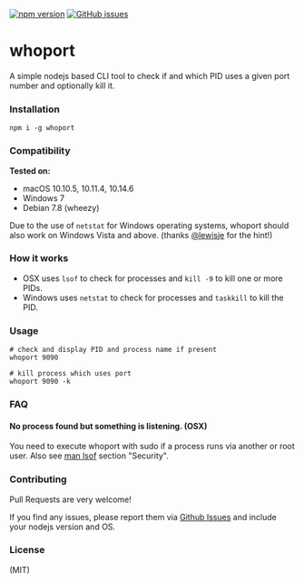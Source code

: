 [![npm version](https://badge.fury.io/js/whoport.svg)](https://badge.fury.io/js/whoport)
[![GitHub issues](https://img.shields.io/github/issues/flipace/whoport.svg)](https://github.com/flipace/whoport/issues)
# whoport
A simple nodejs based CLI tool to check if and which PID uses a given port number and optionally kill it.

### Installation
```npm i -g whoport```

### Compatibility

**Tested on:**
- macOS 10.10.5, 10.11.4, 10.14.6
- Windows 7
- Debian 7.8 (wheezy)

Due to the use of ```netstat``` for Windows operating systems, whoport should also work on Windows Vista and above. (thanks [@lewisje](https://github.com/lewisje) for the hint!)

### How it works

- OSX uses ```lsof``` to check for processes and ```kill -9``` to kill one or more PIDs.
- Windows uses ```netstat``` to check for processes and ```taskkill``` to kill the PID.

### Usage

```
# check and display PID and process name if present
whoport 9090

# kill process which uses port
whoport 9090 -k
```

### FAQ
#### No process found but something is listening. (OSX)
You need to execute whoport with sudo if a process runs via another or root user. Also see [man lsof](https://developer.apple.com/library/mac/documentation/Darwin/Reference/ManPages/man8/lsof.8.html) section "Security".

### Contributing

Pull Requests are very welcome!

If you find any issues, please report them via [Github Issues](https://github.com/flipace/whoport/issues) and include your nodejs version and OS.

### License
(MIT)

